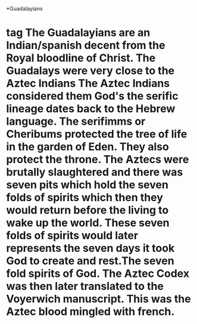 *Guadalayians<h1>tag
The Guadalayians are an Indian/spanish decent from the Royal bloodline of Christ. The Guadalays were very close to the Aztec Indians The Aztec Indians considered them God's the serific lineage dates back to the Hebrew language. The serifimms or Cheribums protected the tree of life in the garden of Eden. They also protect the throne. The Aztecs were brutally slaughtered and there was seven pits which hold the seven folds of spirits which then they would return before the living to wake up the world. These seven folds of spirits would later represents the seven days it took God to create and rest.The seven fold spirits of God. The Aztec Codex was then later translated to the Voyerwich manuscript. This was the Aztec blood mingled with french. 

